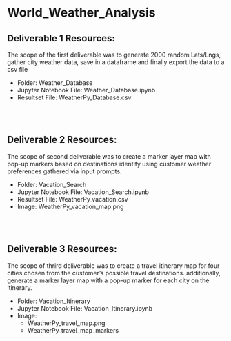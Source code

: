 # World_Weather_Analysis

## Deliverable 1 Resources:
The scope of the first deliverable was to generate 2000 random Lats/Lngs, gather city weather data, save in a dataframe and finally export the data to a csv file
</br>

- Folder: Weather_Database
- Jupyter Notebook File: Weather_Database.ipynb
- Resultset File: WeatherPy_Database.csv

</br>
</br>

## Deliverable 2 Resources:
The scope of second deliverable was to create a marker layer map with pop-up markers based on destinations identify using customer weather preferences gathered via input prompts. 
</br>

- Folder: Vacation_Search
- Jupyter Notebook File: Vacation_Search.ipynb
- Resultset File: WeatherPy_vacation.csv
- Image: WeatherPy_vacation_map.png

</br>
</br>

## Deliverable 3 Resources:
The scope of thrird deliverable was to create a travel itinerary map for four cities chosen from the customer’s possible travel destinations. additionally, generate a marker layer map with a pop-up marker for each city on the itinerary.
</br>

- Folder: Vacation_Itinerary
- Jupyter Notebook File: Vacation_Itinerary.ipynb
- Image: 
    - WeatherPy_travel_map.png
    - WeatherPy_travel_map_markers

</br>
</br>
